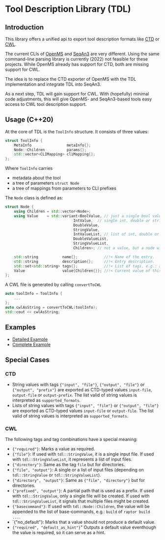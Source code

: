 <!-- SPDX-FileCopyrightText: 2006-2024, Knut Reinert & Freie Universität Berlin -->
<!-- SPDX-FileCopyrightText: 2016-2024, Knut Reinert & MPI für molekulare Genetik -->
<!-- SPDX-License-Identifier: CC-BY-4.0 -->
# Tool Description Library (TDL)

## Introduction
This library offers a unified api to export tool description formats like [CTD](https://github.com/WorkflowConversion/CTDSchema) or [CWL](https://www.commonwl.org/).

The current CLIs of [OpenMS](https://openms.de/) and [SeqAn3](https://github.com/seqan/seqan3/) are very different. Using the same command-line parsing library is currently (2022) not feasible for these projects.
While OpenMS already has support for CTD, both are missing support for CWL.

The idea is to replace the CTD exporter of OpenMS with the TDL implementation and integrate TDL into SeqAn3.

As a next step, TDL will gain support for CWL. With (hopefully) minimal code adjustments, this
will give OpenMS- and SeqAn3-based tools easy access to CWL tool description support.

## Usage (C++20)
At the core of TDL is the `ToolInfo` structure. It consists of three values:
<!-- MARKDOWN-AUTO-DOCS:START (CODE:src=./src/tdl/ToolInfo.h&lines=167-171&syntax=cpp) -->
<!-- The below code snippet is automatically added from ./src/tdl/ToolInfo.h -->
```cpp
struct ToolInfo {
    MetaInfo                metaInfo{};
    Node::Children          params{};
    std::vector<CLIMapping> cliMapping{};
};
```
<!-- MARKDOWN-AUTO-DOCS:END -->

Where `ToolInfo` carries
  - metadata about the tool
  - a tree of parameters `struct Node`
  - a tree of mappings from parameters to CLI prefixes

The `Node` class is defined as:
<!-- MARKDOWN-AUTO-DOCS:START (CODE:src=./src/tdl/ToolInfo.h&lines=126-141&syntax=cpp) -->
<!-- The below code snippet is automatically added from ./src/tdl/ToolInfo.h -->
```cpp
struct Node {
    using Children = std::vector<Node>;
    using Value    = std::variant<BoolValue, // just a single bool value
                               IntValue,  // single int, double or string value
                               DoubleValue,
                               StringValue,
                               IntValueList, // list of int, double or string values
                               DoubleValueList,
                               StringValueList,
                               Children>; // not a value, but a node with children

    std::string           name{};            //!< Name of the entry.
    std::string           description{};     //!< Entry description.
    std::set<std::string> tags{};            //!< List of tags, e.g.: advanced parameter tag.
    Value                 value{Children{}}; //!< Current value of this entry
};
```
<!-- MARKDOWN-AUTO-DOCS:END -->

A CWL file is generated by calling `convertToCWL`
```cpp
auto toolInfo = ToolInfo {
    ...
};
auto cwlAsString = convertToCWL(toolInfo);
std::cout << cwlAsString;
```

## Examples
- [Detailed Example](Example01.cpp.md)
- [Complete Example](Example00.cpp.md)

## Special Cases
### CTD
  - String values with tags `{"input", "file"}`, `{"output", "file"}` or `{"output", "prefix"}`
    are exported as CTD-typed values `input-file`, `output-file` or `output-prefix`.
    The list valid of string values is interpreted as `supported_formats`.
  - Lists of string values with tags `{"input", "file"}` or `{"output", "file"}`
    are exported as CTD-typed values `input-file` or `output-file`.
    The list valid  of string values is interpreted as `supported_formats`.

### CWL
The following tags and tag combinations have a special meaning:
  - `{"required"}`: Marks a value as required.
  - `{"file"}`: If used with `tdl::StringValue`, it is a single input file. If used with `tdl::StringValueList`, it represents a list of input files.
  - `{"directory"}`: Same as the tag `file` but for directories.
  - `{"file", "output"}`: A single or a list of input files (depending on `tdl::StringValue` or `tdl::StringValueList`).
  - `{"directory", "output"}`: Same as `{"file", "directory"}` but for directories.
  - `{"prefixed", "output"}`: A partial path that is used as a prefix. If used with `tdl::StringValue`, only a single file will be created.
                              If used with `tdl::StringValueList`, it signals that multiple files might be created.
  - `{"basecommand"}`: If used with `tdl::Node::Children`, the value will be appended to the list of base-commands, e.g.: `build` of `raptor build ...`.
  - `{"no_default"}: Marks that a value should not produce a default value.
  - `{"required", "default_as_hint"}`" Outputs a default value eventhough the value is required, so it can serve as a hint.
